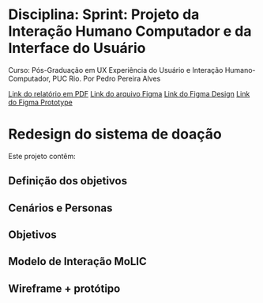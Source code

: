 # Disciplina: Sprint: Projeto da Interação Humano Computador e da Interface do Usuário

Curso: Pós-Graduação em UX Experiência do Usuário e Interação Humano-Computador, PUC Rio.
Por Pedro Pereira Alves

[Link do relatório em PDF](https://github.com/pedrogelli/pucrj_ux/blob/main/MVP%20-%20App%20Doa%C3%A7%C3%A3o%20-%20%20Relat%C3%B3rio%20-%20Pedro%20Pereira%20Alves.pdf)
[Link do arquivo Figma](https://github.com/pedrogelli/pucrj_ux/blob/main/MVP%20PUCRJ%20-%20Sprint%201%20-%20Pedro%20Pereira%20Alves.fig)
[Link do Figma Design](https://www.figma.com/design/s9lGCi04h8YzTpMTfQA1el/MVP-PUCRJ---Sprint-1?node-id=0-1&node-type=canvas)
[Link do Figma Prototype](https://www.figma.com/proto/s9lGCi04h8YzTpMTfQA1el/MVP-PUCRJ---Sprint-1?node-id=18-350&t=GzNQfAclhzZXdbCZ-1&starting-point-node-id=18%3A350)

# Redesign do sistema de doação

Este projeto contêm:

## Definição dos objetivos
## Cenários e Personas
## Objetivos
## Modelo de Interação MoLIC
## Wireframe + protótipo
